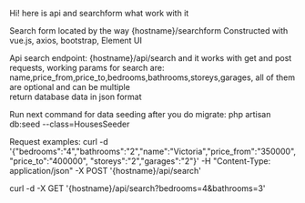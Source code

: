 Hi! here is api and searchform what work with it

Search form located by the way  {hostname}/searchform 
Constructed with vue.js, axios, bootstrap, Element UI


Api search endpoint: {hostname}/api/search 
and it works with get and post requests, working params for search are: name,price_from,price_to,bedrooms,bathrooms,storeys,garages, all of them are optional  and can be multiple                   
return database data in json format

Run next command for data seeding after you do migrate: 
php artisan db:seed --class=HousesSeeder           


Request examples:
curl -d '{"bedrooms":"4","bathrooms":"2","name":"Victoria","price_from":"350000","price_to":"400000", "storeys":"2","garages":"2"}' -H "Content-Type: application/json" -X POST '{hostname}/api/search'

curl -d  -X GET '{hostname}/api/search?bedrooms=4&bathrooms=3'
